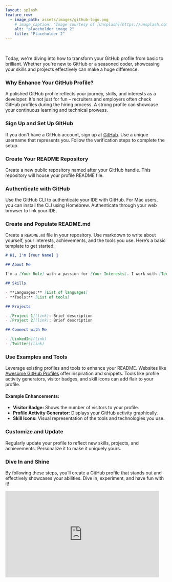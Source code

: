 ```yaml
---
layout: splash
feature_row:
  - image_path: assets/images/github-logo.png
    # image_caption: "Image courtesy of [Unsplash](https://unsplash.com/)"
    alt: "placeholder image 2"
    title: "Placeholder 2"
---
```


<br />

Today, we're diving into how to transform your GitHub profile from basic to brilliant. Whether you're new to GitHub or a seasoned coder, showcasing your skills and projects effectively can make a huge difference.

### Why Enhance Your GitHub Profile?

A polished GitHub profile reflects your journey, skills, and interests as a developer. It's not just for fun – recruiters and employers often check GitHub profiles during the hiring process. A strong profile can showcase your continuous learning and technical prowess.

### Sign Up and Set Up GitHub

If you don't have a GitHub account, sign up at [GitHub](https://github.com). Use a unique username that represents you. Follow the verification steps to complete the setup.

### Create Your README Repository

Create a new public repository named after your GitHub handle. This repository will house your profile README file.


### Authenticate with GitHub

Use the GitHub CLI to authenticate your IDE with GitHub. For Mac users, you can install the CLI using Homebrew. Authenticate through your web browser to link your IDE.

### Create and Populate README.md

Create a `README.md` file in your repository. Use markdown to write about yourself, your interests, achievements, and the tools you use. Here’s a basic template to get started:

```markdown
# Hi, I'm [Your Name] 👋

## About Me

I'm a [Your Role] with a passion for [Your Interests]. I work with [Technologies] and love exploring new tools and techniques.

## Skills

- **Languages:** [List of languages]
- **Tools:** [List of tools]

## Projects

- [Project 1](link): Brief description
- [Project 2](link): Brief description

## Connect with Me

- [LinkedIn](link)
- [Twitter](link)
```

### Use Examples and Tools

Leverage existing profiles and tools to enhance your README. Websites like [Awesome GitHub Profiles](https://github.com/EddieHubCommunity/awesome-github-profiles) offer inspiration and snippets. Tools like profile activity generators, visitor badges, and skill icons can add flair to your profile.

#### Example Enhancements:

- **Visitor Badge:** Shows the number of visitors to your profile.
- **Profile Activity Generator:** Displays your GitHub activity graphically.
- **Skill Icons:** Visual representation of the tools and technologies you use.

### Customize and Update

Regularly update your profile to reflect new skills, projects, and achievements. Personalize it to make it uniquely yours.

### Dive In and Shine

By following these steps, you’ll create a GitHub profile that stands out and effectively showcases your abilities. Dive in, experiment, and have fun with it!


<iframe width="480" height="270" src="https://www.youtube.com/embed/TvUQD-qjidY?list=TLGG_UoDaFOc2awxMjAxMjAyNQ" title="Help Get a Job In Tech With This GitHub Trick" frameborder="0" allow="accelerometer; autoplay; clipboard-write; encrypted-media; gyroscope; picture-in-picture; web-share" referrerpolicy="strict-origin-when-cross-origin" allowfullscreen></iframe>